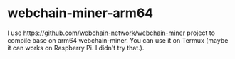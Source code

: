 # webchain-miner-arm64

I use https://github.com/webchain-network/webchain-miner project to compile base on arm64 webchain-miner.
You can use it on Termux (maybe it can works on Raspberry Pi. I didn't try that.).
